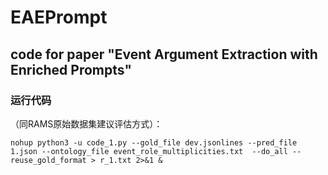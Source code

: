 # EAEPrompt

## code for paper "Event Argument Extraction with Enriched Prompts"


### 运行代码
（同RAMS原始数据集建议评估方式）：
```
nohup python3 -u code_1.py --gold_file dev.jsonlines --pred_file 1.json --ontology_file event_role_multiplicities.txt  --do_all --reuse_gold_format > r_1.txt 2>&1 &
```
